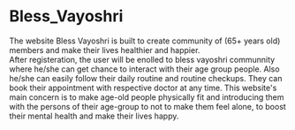 # Bless_Vayoshri
The website Bless Vayoshri is built to create community of (65+ years old) members and make their lives healthier and happier.  
After registeration, the user will be enolled to bless vayoshri communnity where he/she can get chance to interact with their age group people. Also  he/she can easily follow their daily routine and routine checkups. They can book their appointment with respective doctor at any time.
This website's main concern is to make age-old people physically fit and introducing them with the persons of their age-group to not to make them feel alone, to boost their mental health and make their lives happy.                        
                              
 
